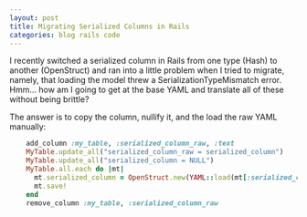 ```yaml
---
layout: post
title: Migrating Serialized Columns in Rails
categories: blog rails code
---
```

I recently switched a serialized column in Rails from one type (Hash) to another (OpenStruct) and ran into a little problem when I tried to migrate, namely, that loading the model threw a SerializationTypeMismatch error.  Hmm... how am I going to get at the base YAML and translate all of these without being brittle?

The answer is to copy the column, nullify it, and the load the raw YAML manually:

``` ruby
    add_column :my_table, :serialized_column_raw, :text
    MyTable.update_all("serialized_column_raw = serialized_column")
    MyTable.update_all("serialized_column = NULL")
    MyTable.all.each do |mt|
      mt.serialized_column = OpenStruct.new(YAML::load(mt[:serialized_column_raw]))
      mt.save!
    end
    remove_column :my_table, :serialized_column_raw
```
